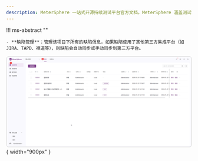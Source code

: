 ```yaml
---
description: MeterSphere 一站式开源持续测试平台官方文档。MeterSphere 涵盖测试管理、接口测试、UI 测试和性能测试等功能，全面兼容 JMeter、Selenium 等主流开源标准，有效助力开发和测试团队充分利用云弹性进行高度可 扩展的自动化测试，加速高质量的软件交付。
---
```


!!! ms-abstract ""

    - **缺陷管理**：管理该项目下所有的缺陷信息，如果缺陷使用了其他第三方集成平台（如 JIRA、TAPD、禅道等），则缺陷会自动同步或手动同步到第三方平台。

![!项目设置](../../img/defect_management/缺陷页面.png){ width="900px" }
